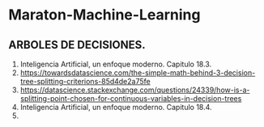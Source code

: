# Maraton-Machine-Learning

## ARBOLES DE DECISIONES.
 1. Inteligencia Artificial, un enfoque moderno. Capitulo 18.3.
 2. https://towardsdatascience.com/the-simple-math-behind-3-decision-tree-splitting-criterions-85d4de2a75fe 
 3. https://datascience.stackexchange.com/questions/24339/how-is-a-splitting-point-chosen-for-continuous-variables-in-decision-trees
 4. Inteligencia Artificial, un enfoque moderno. Capitulo 18.4.
 5. 
